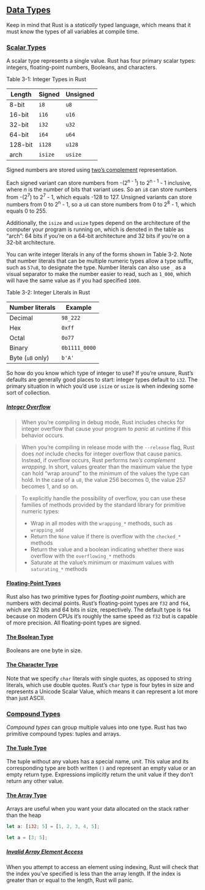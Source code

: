 ## [Data Types](https://doc.rust-lang.org/stable/book/ch03-02-data-types.html#data-types)

Keep in mind that Rust is a *statically* typed language, which means that it must know the types of all variables at compile time.

### [Scalar Types](https://doc.rust-lang.org/stable/book/ch03-02-data-types.html#scalar-types)

A scalar type represents a single value. Rust has four primary scalar types: integers, floating-point numbers, Booleans, and characters.

<span class="caption">Table 3-1: Integer Types in Rust</span>

| Length  | Signed  | Unsigned |
|---------|---------|----------|
| 8-bit   | `i8`    | `u8`     |
| 16-bit  | `i16`   | `u16`    |
| 32-bit  | `i32`   | `u32`    |
| 64-bit  | `i64`   | `u64`    |
| 128-bit | `i128`  | `u128`   |
| arch    | `isize` | `usize`  |

Signed numbers are stored using [two’s complement](https://en.wikipedia.org/wiki/Two%27s_complement) representation.

Each signed variant can store numbers from -(2<sup>n - 1</sup>) to 2<sup>n -
1</sup> - 1 inclusive, where *n* is the number of bits that variant uses. So an `i8` can store numbers from -(2<sup>7</sup>) to 2<sup>7</sup> - 1, which equals -128 to 127. Unsigned variants can store numbers from 0 to 2<sup>n</sup> - 1, so a `u8` can store numbers from 0 to 2<sup>8</sup> - 1, which equals 0 to 255.

Additionally, the `isize` and `usize` types depend on the architecture of the computer your program is running on, which is denoted in the table as “arch”: 64 bits if you’re on a 64-bit architecture and 32 bits if you’re on a 32-bit architecture.

You can write integer literals in any of the forms shown in Table 3-2. Note that number literals that can be multiple numeric types allow a type suffix, such as `57u8`, to designate the type. Number literals can also use `_` as a visual separator to make the number easier to read, such as `1_000`, which will have the same value as if you had specified `1000`.

Table 3-2: Integer Literals in Rust

| Number literals  | Example       |
|------------------|---------------|
| Decimal          | `98_222`      |
| Hex              | `0xff`        |
| Octal            | `0o77`        |
| Binary           | `0b1111_0000` |
| Byte (`u8` only) | `b'A'`        |

So how do you know which type of integer to use? If you’re unsure, Rust’s defaults are generally good places to start: integer types default to `i32`. The primary situation in which you’d use `isize` or `usize` is when indexing some sort of collection.

##### [Integer Overflow](https://doc.rust-lang.org/stable/book/ch03-02-data-types.html#integer-overflow)

> When you’re compiling in debug mode, Rust includes checks for integer overflow that cause your program to _panic_ at runtime if this behavior occurs.

> When you’re compiling in release mode with the `--release` flag, Rust does _not_ include checks for integer overflow that cause panics. Instead, if overflow occurs, Rust performs _two’s complement wrapping_. In short, values greater than the maximum value the type can hold “wrap around” to the minimum of the values the type can hold. In the case of a `u8`, the value 256 becomes 0, the value 257 becomes 1, and so on.

> To explicitly handle the possibility of overflow, you can use these families of methods provided by the standard library for primitive numeric types:
> - Wrap in all modes with the `wrapping_*` methods, such as `wrapping_add`
> - Return the `None` value if there is overflow with the `checked_*` methods
> - Return the value and a boolean indicating whether there was overflow with the `overflowing_*` methods
> - Saturate at the value’s minimum or maximum values with `saturating_*` methods

#### [Floating-Point Types](https://doc.rust-lang.org/stable/book/ch03-02-data-types.html#floating-point-types)

Rust also has two primitive types for _floating-point numbers_, which are numbers with decimal points. Rust’s floating-point types are `f32` and `f64`, which are 32 bits and 64 bits in size, respectively. The default type is `f64` because on modern CPUs it’s roughly the same speed as `f32` but is capable of more precision. All floating-point types are signed.

#### [The Boolean Type](https://doc.rust-lang.org/stable/book/ch03-02-data-types.html#the-boolean-type)

Booleans are one byte in size.

#### [The Character Type](https://doc.rust-lang.org/stable/book/ch03-02-data-types.html#the-character-type)

Note that we specify `char` literals with single quotes, as opposed to string literals, which use double quotes. Rust’s `char` type is four bytes in size and represents a Unicode Scalar Value, which means it can represent a lot more than just ASCII.

### [Compound Types](https://doc.rust-lang.org/stable/book/ch03-02-data-types.html#compound-types)

_Compound types_ can group multiple values into one type. Rust has two primitive compound types: tuples and arrays.

#### [The Tuple Type](https://doc.rust-lang.org/stable/book/ch03-02-data-types.html#the-tuple-type)

The tuple without any values has a special name, _unit_. This value and its corresponding type are both written `()` and represent an empty value or an empty return type. Expressions implicitly return the unit value if they don’t return any other value.

#### [The Array Type](https://doc.rust-lang.org/stable/book/ch03-02-data-types.html#the-array-type)

Arrays are useful when you want your data allocated on the stack rather than the heap

```rust
let a: [i32; 5] = [1, 2, 3, 4, 5];
```

```rust
let a = [3; 5];
```

##### [Invalid Array Element Access](https://doc.rust-lang.org/stable/book/ch03-02-data-types.html#invalid-array-element-access)

When you attempt to access an element using indexing, Rust will check that the index you’ve specified is less than the array length. If the index is greater than or equal to the length, Rust will panic. 